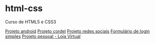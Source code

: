 # html-css
 Curso de HTML5 e CSS3

<a href="https://matheusbiesdorf.github.io/projeto-android/">Projeto android</a>
<a href="https://matheusbiesdorf.github.io/projeto-cordel/">Projeto cordel</a>
<a href="https://matheusbiesdorf.github.io/projeto-social/">Projeto redes sociais</a>
<a href="https://matheusbiesdorf.github.io/projeto-login/">Formulário de login simples</a>
<a href="https://matheusbiesdorf.github.io/projeto-pessoal-01/">Projeto pessoal - Loja Virtual</a>
